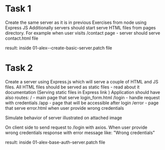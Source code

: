 # Task 1

Create the same server as it is in previous Exercises from node using Express JS
Additionally servers should start serve HTML files from pages directory.
For example when user visits /contact page - server should serve contact.html file

result: inside <a>01-alex--create-basic-server.patch</a> file


# Task 2

Create a server using Express.js which will serve a couple of HTML and JS files.  All HTML files should be served as static files - read about it documentation (Serving static files in Express link )
Application should have also routes:
/  - main page that serve login_form.html
/login - handle request with credentials
/app  - page that will be accessible after login
/error - page that serve error.html when user provide wrong credentials

Simulate behavior of server illustrated on attached image

On client side to send request to /login with axios.
When user provide wrong credentials  response with error message like: "Wrong credentials"

result: inside <a>01-alex-base-auth-server.patch</a> file
